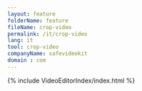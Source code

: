 ```yaml
---
layout: feature
folderName: feature
fileName: crop-video
permalink: /it/crop-video
lang: it
tool: crop-video
companyName: safevideokit
domain : com
---
```


{% include VideoEditorIndex/index.html %}

   